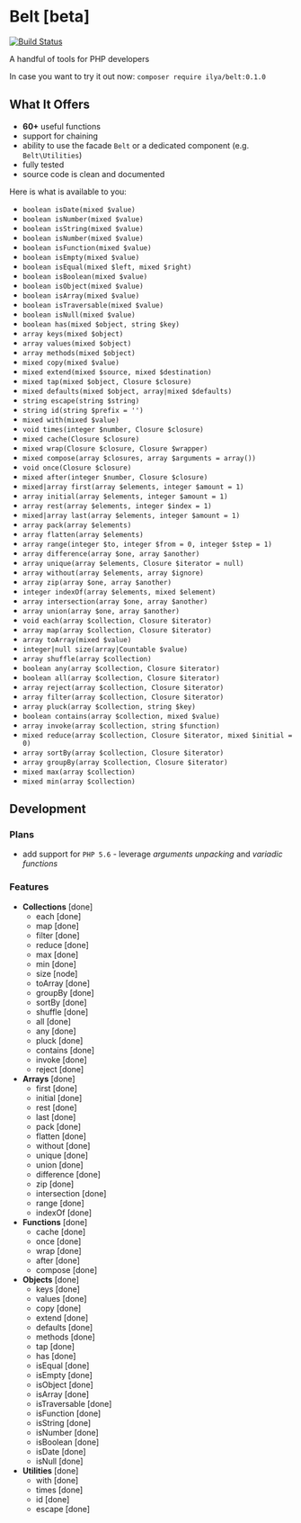 # Belt [beta]

[![Build Status](https://travis-ci.org/ilya-dev/belt.svg?branch=master)](https://travis-ci.org/ilya-dev/belt)

A handful of tools for PHP developers

In case you want to try it out now:
`composer require ilya/belt:0.1.0`

## What It Offers

+ **60+** useful functions
+ support for chaining
+ ability to use the facade `Belt` or a dedicated component (e.g. `Belt\Utilities`)
+ fully tested
+ source code is clean and documented

Here is what is available to you:

+ `boolean isDate(mixed $value)`
+ `boolean isNumber(mixed $value)`
+ `boolean isString(mixed $value)`
+ `boolean isNumber(mixed $value)`
+ `boolean isFunction(mixed $value)`
+ `boolean isEmpty(mixed $value)`
+ `boolean isEqual(mixed $left, mixed $right)`
+ `boolean isBoolean(mixed $value)`
+ `boolean isObject(mixed $value)`
+ `boolean isArray(mixed $value)`
+ `boolean isTraversable(mixed $value)`
+ `boolean isNull(mixed $value)`
+ `boolean has(mixed $object, string $key)`
+ `array keys(mixed $object)`
+ `array values(mixed $object)`
+ `array methods(mixed $object)`
+ `mixed copy(mixed $value)`
+ `mixed extend(mixed $source, mixed $destination)`
+ `mixed tap(mixed $object, Closure $closure)`
+ `mixed defaults(mixed $object, array|mixed $defaults)`
+ `string escape(string $string)`
+ `string id(string $prefix = '')`
+ `mixed with(mixed $value)`
+ `void times(integer $number, Closure $closure)`
+ `mixed cache(Closure $closure)`
+ `mixed wrap(Closure $closure, Closure $wrapper)`
+ `mixed compose(array $closures, array $arguments = array())`
+ `void once(Closure $closure)`
+ `mixed after(integer $number, Closure $closure)`
+ `mixed|array first(array $elements, integer $amount = 1)`
+ `array initial(array $elements, integer $amount = 1)`
+ `array rest(array $elements, integer $index = 1)`
+ `mixed|array last(array $elements, integer $amount = 1)`
+ `array pack(array $elements)`
+ `array flatten(array $elements)`
+ `array range(integer $to, integer $from = 0, integer $step = 1)`
+ `array difference(array $one, array $another)`
+ `array unique(array $elements, Closure $iterator = null)`
+ `array without(array $elements, array $ignore)`
+ `array zip(array $one, array $another)`
+ `integer indexOf(array $elements, mixed $element)`
+ `array intersection(array $one, array $another)`
+ `array union(array $one, array $another)`
+ `void each(array $collection, Closure $iterator)`
+ `array map(array $collection, Closure $iterator)`
+ `array toArray(mixed $value)`
+ `integer|null size(array|Countable $value)`
+ `array shuffle(array $collection)`
+ `boolean any(array $collection, Closure $iterator)`
+ `boolean all(array $collection, Closure $iterator)`
+ `array reject(array $collection, Closure $iterator)`
+ `array filter(array $collection, Closure $iterator)`
+ `array pluck(array $collection, string $key)`
+ `boolean contains(array $collection, mixed $value)`
+ `array invoke(array $collection, string $function)`
+ `mixed reduce(array $collection, Closure $iterator, mixed $initial = 0)`
+ `array sortBy(array $collection, Closure $iterator)`
+ `array groupBy(array $collection, Closure $iterator)`
+ `mixed max(array $collection)`
+ `mixed min(array $collection)`

## Development

### Plans

+ add support for `PHP 5.6` - leverage *arguments unpacking* and *variadic functions*

### Features

+ **Collections** [done]
  + each [done]
  + map [done]
  + filter [done]
  + reduce [done]
  + max [done]
  + min [done]
  + size [node]
  + toArray [done]
  + groupBy [done]
  + sortBy [done]
  + shuffle [done]
  + all [done]
  + any [done]
  + pluck [done]
  + contains [done]
  + invoke [done]
  + reject [done]
+ **Arrays** [done]
  + first [done]
  + initial [done]
  + rest [done]
  + last [done]
  + pack [done]
  + flatten [done]
  + without [done]
  + unique [done]
  + union [done]
  + difference [done]
  + zip [done]
  + intersection [done]
  + range [done]
  + indexOf [done]
+ **Functions** [done]
  + cache [done] 
  + once [done]
  + wrap [done]
  + after [done]
  + compose [done]
+ **Objects** [done]
  + keys [done]
  + values [done]
  + copy [done]
  + extend [done]
  + defaults [done]
  + methods [done]
  + tap [done]
  + has [done]
  + isEqual [done]
  + isEmpty [done]
  + isObject [done]
  + isArray [done]
  + isTraversable [done]
  + isFunction [done]
  + isString [done]
  + isNumber [done]
  + isBoolean [done]
  + isDate [done]
  + isNull [done]
+ **Utilities** [done]
  + with [done] 
  + times [done]
  + id [done]
  + escape [done]

